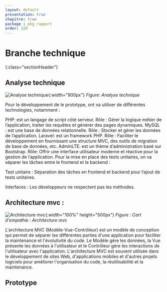 ```yaml
---
layout: default
presentation: true
chapitre: true
package : pkg_rapport
order: 328
---
```



# Branche technique 
{:class="sectionHeader"}

<!-- new slide -->

## Analyse technique

![Analyse technique](./images/analyse-technique.png){:width="900px"}
*Figure: Analyse technique*

<!-- note -->

Pour le développement de le prototype, ont va utiliser de différentes technologies, notamment :

PHP: est un langage de script côté serveur.
Rôle : Gérer la logique métier de l’application, traiter les requêtes et générer des pages dynamiques.
MySQL : est une base de données relationnelle.
Rôle : Stocker et gérer les données de l’application.
Laravel: est un framework PHP.
Rôle : Faciliter le développement en fournissant une structure MVC, des outils de migration de base de données, etc.
AdminLTE: est un thème d’administration basé sur Bootstrap.
Rôle: Offrir une interface utilisateur moderne et réactive pour la gestion de l’application.
Pour la mise en place des tests unitaires, on va séparer les tâches entre le frontend et le backend :

Test unitaire : Séparation des tâches en frontend et backend pour l’ajout de tests unitaires.

Interfaces : Les développeurs ne respectent pas les méthodes.

<!-- new slide -->

## Architecture mvc :

![Architecture mvc](./images/Architecture-mvc.png){:width="100%" height="500px"}
_Figure : Cart d'empathie : Architecture mvc_

<!-- note -->

L'architecture MVC (Modèle-Vue-Contrôleur) est un modèle de conception qui permet de séparer les différentes parties d'une application pour faciliter la maintenance et l'évolutivité du code. Le Modèle gère les données, la Vue présente les données à l'utilisateur et le Contrôleur gère les interactions de l'utilisateur avec l'application. L'architecture MVC est 
souvent utilisée dans le développement de sites Web, d'applications mobiles et d'autres projets logiciels pour améliorer l'organisation du code, la réutilisabilité et la maintenance.

<!-- new slide -->

## Prototype 

<!-- new slide -->